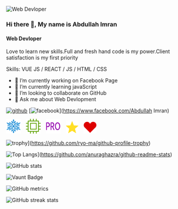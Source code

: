 ![Web Devloper](https://scontent.fdac24-2.fna.fbcdn.net/v/t39.30808-6/344394915_733507081897760_5218018656335672123_n.jpg?stp=dst-jpg_s960x960_tt6&_nc_cat=108&ccb=1-7&_nc_sid=cc71e4&_nc_eui2=AeGAua_RBzJL2WWN0mDQ1Ep791U13kuQpr73VTXeS5CmvpWD8UNB4QgAbvOeQoabqHlLB9ertI8HRyyBOFxQyje5&_nc_ohc=dV4VaXKwy28Q7kNvgGhvqOe&_nc_zt=23&_nc_ht=scontent.fdac24-2.fna&_nc_gid=AJl8iR0YV7sE9dC1MV6Dd_R&oh=00_AYB_b00ZvnLIbiAgo4rTcpULyjvOy7RbMDafVCv1mCQZxw&oe=67984B13)

### Hi there 👋, My name is Abdullah Imran
#### Web Devloper
Love to learn new skills.Full and fresh hand code is my power.Client satisfaction is my first priority

Skills: VUE JS / REACT / JS / HTML / CSS

- 🔭 I’m currently working on Facebook Page 
- 🌱 I’m currently learning javaScript 
- 👯 I’m looking to collaborate on GitHub 
- 💬 Ask me about Web Devlopment 


[<img src='https://cdn.jsdelivr.net/npm/simple-icons@3.0.1/icons/github.svg' alt='github' height='40'>](https://github.com/imran2158)  [<img src='https://cdn.jsdelivr.net/npm/simple-icons@3.0.1/icons/facebook.svg' alt='facebook' height='40'>](https://www.facebook.com/Abdullah Imran)  

<a href='https://archiveprogram.github.com/'><img src='https://raw.githubusercontent.com/acervenky/animated-github-badges/master/assets/acbadge.gif' width='40' height='40'></a> <a href='https://docs.github.com/en/developers'><img src='https://raw.githubusercontent.com/acervenky/animated-github-badges/master/assets/devbadge.gif' width='40' height='40'></a> <a href='https://github.com/pricing'><img src='https://raw.githubusercontent.com/acervenky/animated-github-badges/master/assets/pro.gif' width='40' height='40'></a> <a href='https://stars.github.com/'><img src='https://raw.githubusercontent.com/acervenky/animated-github-badges/master/assets/starbadge.gif' width='35' height='35'></a> <a href='https://docs.github.com/en/github/supporting-the-open-source-community-with-github-sponsors'><img src='https://raw.githubusercontent.com/acervenky/animated-github-badges/master/assets/sponsorbadge.gif' width='35' height='35'></a> 

![trophy](https://github-profile-trophy.vercel.app/?username=imran2158)](https://github.com/ryo-ma/github-profile-trophy)

![Top Langs](https://github-readme-stats.vercel.app/api/top-langs/?username=imran2158)](https://github.com/anuraghazra/github-readme-stats)

![GitHub stats](https://github-readme-stats.vercel.app/api?username=imran2158&show_icons=true)  

![Vaunt Badge](https://api.vaunt.dev/v1/github/entities/imran2158/contributions?format=svg&private=false)  

![GitHub metrics](https://metrics.lecoq.io/imran2158)  

![GitHub streak stats](https://streak-stats.demolab.com/?user=imran2158)  


